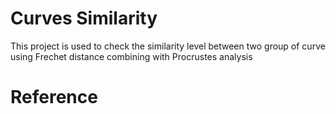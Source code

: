 # Curves Similarity
This project is used to check the similarity level between two group of curve using Frechet distance combining with Procrustes analysis

# Reference

